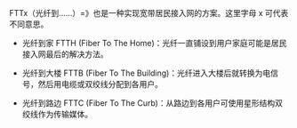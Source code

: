 FTTx（光纤到……）=》也是一种实现宽带居民接入网的方案。这里字母 x 可代表不同意思。

- 光纤到家 FTTH (Fiber To The Home)：光纤一直铺设到用户家庭可能是居民接入网最后的解决方法。

- 光纤到大楼 FTTB (Fiber To The Building)：光纤进入大楼后就转换为电信号，然后用电缆或双绞线分配到各用户。

- 光纤到路边 FTTC (Fiber To The Curb)：从路边到各用户可使用星形结构双绞线作为传输媒体。
